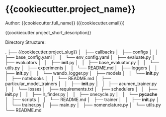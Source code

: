 # {{cookiecutter.project_name}}

Author: {{cookiecutter.full_name}} ({{cookiecutter.email}})

{{cookiecutter.project_short_description}}

Directory Structure:

.
├── {{cookiecutter.project_slug}}
│   ├── callbacks
│   ├── configs
│   │   ├── base_config.yaml
│   │   └── env_config.yaml
│   ├── evaluate.py
│   ├── evaluators
│   │   ├── __init__.py
│   │   ├── base_evaluator.py
│   │   └── utils.py
│   ├── experiments
│   │   └── README.md
│   ├── loggers
│   │   ├── __init__.py
│   │   └── wandb_logger.py
│   ├── models
│   │   └── __init__.py
│   ├── notebooks
│   │   └── README.md
│   ├── particular_model_trainers
│   │   ├── __init__.py
│   │   ├── acumen_trainer.py
│   │   └── losses
│   ├── requirements.txt
│   ├── schedulers
│   │   ├── __init__.py
│   │   ├── lr_finder.py
│   │   ├── onecycle.py
│   │   └── __pycache__
│   ├── scripts
│   │   └── README.md
│   ├── trainer
│   │   ├── __init__.py
│   │   └── trainer.py
│   ├── main.py
│   ├── nomenclature.py
│   └── utils.py
└── README.md
